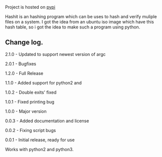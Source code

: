 Project is hosted on [pypi](https://pypi.org/project/hashit/)

Hashit is an hashing program which can be uses to hash and verify muliple files on a system.
I got the idea from an ubuntu iso image which have this hash table, so i got the idea to make
such a program using python.


## Change log.

2.1.0 - Updated to support newest version of argc

2.0.1 - Bugfixes

1.2.0 - Full Release

1.1.0 - Added support for python2 and 

1.0.2 - Double exits' fixed

1.0.1 - Fixed printing bug

1.0.0 - Major version

0.0.3 - Added documentation and license

0.0.2 - Fixing script bugs

0.0.1 - Initial release, ready for use

Works with python2 and python3.
